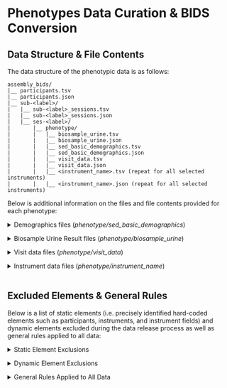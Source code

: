 # Phenotypes Data Curation & BIDS Conversion

## Data Structure & File Contents

The data structure of the phenotypic data is as follows:
```
assembly_bids/ 
|__ participants.tsv
|__ participants.json 
|__ sub-<label>/
|   |__ sub-<label>_sessions.tsv
|   |__ sub-<label>_sessions.json
|   |__ ses-<label>/
|       |__ phenotype/
|       |   |__ biosample_urine.tsv
|       |   |__ biosample_urine.json
|       |   |__ sed_basic_demographics.tsv
|       |   |__ sed_basic_demographics.json
|       |   |__ visit_data.tsv
|       |   |__ visit_data.json
|       |   |__ <instrument_name>.tsv (repeat for all selected instruments)
|       |   |__ <instrument_name>.json (repeat for all selected instruments)
```

Below is additional information on the files and file contents provided for each phenotype:

<p>
<details>
<summary>Demographics files (<i>phenotype/sed_basic_demographics</i>)</summary>
<ul>
<br>
These files contain demographics information including:
    <li>Gestational age at birth</li>
    <li>Sex</li>
    <li>Recruitment site</li>
    <li>Child demographics: race, ethnicity</li>
    <li>Mother demographics: race, ethnicity, education, income, language spoken at home</li>
    <li>Substance Use (SU) - can be any of the following:
        <ul>
            <li>Self reported use (TLFB): any flag raised for SU</li>
            <li>Biospecimen: any result returning a flag for SU</li>
            <li>Health V2 instrument (<i>pex_bm_healthv2_inf</i>): field “007”, option 1 (NOWS - Neonatal Opioid Withdrawal Syndrome) or 5 (FAS - Fetal Alcohol Syndrome) selected</li>
        </ul>
    </li>
</ul>
</details>
</p>

<details>
<summary>Biosample Urine Result files (<i>phenotype/biosample_urine</i>)</summary>
<ul>
<br>
<i>Regarding biosample urine result files:</i>
    <li>USDTL Urine results produced by BAH (Booz-Allen Hamilton)</li>
    <li>Includes DCCID, Visit Label, Scannable code, and other BioSpecimen result fields</li>
    <li>‘bio’ domain prepended for all protocol elements</li>
</ul>
</details>

<p>
<details>
<summary>Visit data files (<i>phenotype/visit_data</i>)</summary>
<ul>
<br>
<i>These files contain participant visit data including:</i>
    <li>Project</li>
    <li>Cohort</li>
    <li>Site</li>
    <li>Visit information:
         <ul>
            <li>Label</li>
            <li>Stage</li>
            <li>Date</li>
            <li>If the visit was missed and the reason</li>
         </ul>
    <li>Participant Withdrawal Information: If the participant withdrew from the study, the reason, and date</li>
    <li>Participant Protocol Exception Information: If there was a protocol exception, the type, and the date</li>
</ul>
</details>
</p>

<details>
<summary>Instrument data files (<i>phenotype/instrument_name</i>)</summary>
<ul>
<br>
<i>The following files are provided for each instrument:</i>
    <li><i><instrument_name>.tsv</i>: Data Table containing all instrument values for the participants</li>
    <li><i><instrument_name>.json</i>: Data Dictionary describing all instrument fields except those in the exclusion lists provided below</li>
</ul>
</details><br>


## Excluded Elements & General Rules
Below is a list of static elements (i.e. precisely identified hard-coded elements such as participants, instruments, and instrument fields) and dynamic elements excluded during the data release process as well as general rules applied to all data:

<p>
<details>
<summary>Static Element Exclusions</summary>
<ul>
<br><b>Excluded Instruments</b>:
    <li>Biosensor Receipt Form ('sens_ch_rcpt')</li>
    <li>EEG Acquisition Form ('eeg_ch_chkl')</li>
    <li>EEG Acquisition Form Reattempt - 1 ('eeg_ch_chkl_1')</li>
    <li>EEG Acquisition Form Reattempt - 2 ('eeg_ch_chkl_2')</li>
    <li>MRI Data Summary Form ('mri_ra_chkl_data')</li>
    <li>MRI Scan Session Summary Form ('mri_ra_chkl_scan')</li>
    <li>MRI Pre/Post Scan Prep ('mri_ra_prep')</li>
    <li>NIH Baby ToolBox ('ncl_ch_nbtb')</li>
    <li>Participant Feedback Form ('adm_cg_fb')</li>
    <li>RA Feedback ('adm_ra_fb')</li>
    <li>Visit Level Data ('adm_fd_visitdata')</li>
    <li>Visit start ('visit_start')</li>
    <li>Urgent Events ('adm_fd_urgent')</li>
    <li>Participant Alerts ('admin_alert')</li>
    <li>TLFB (Timeline Follow Back) Summary Parser ('pex_ch_tlfb')</li>
    <li>Transitions in Care Questionnaire ('sed_cg_tic')</li>

<br><b>Excluded Instrument Fields (mostly metadata fields)</b>:
    <li>Date of Administration (‘date_taken’)</li>
    <li>Examiner (‘Examiner’)</li>
    <li>Timestamps ('timestamp', ‘timestamp_start', 'timestamp_stop', 'timestamp_start_tmp', 'timestamp_redcap_locked', 'dtt')</li>
    <li>REDCap Complete status ('complete')</li>
</ul>
</details>
</p>

<p>
<details>
<summary>Dynamic Element Exclusions</summary>
</p>
<ul>
<b>Participant Filters:</b>
    <li>No brain rating or brain rating noted “abnormal” are not selected</li>
    <li>Only active participants and sessions are selected</li>
    <li>Participants from Data Coordination Center (DCC) and University of Florida (UFL) sites are not selected</li>
    <li>Only participants with PSCIDs starting with “CH” are selected (excluding all test participants e.g. QI, YI, XI, PI)</li>

<br>
<b>Visit Filters:</b>
    <li>For Beta Data Release, the process considers only data noted with launchpad complete status from before 2024-07-01 (YYYY-MM-DD)</li>

<br>
<b>Domain Filters:</b>
    <li>BioSpecimens</li>
    <li>Geocoding data</li>
    <li>Transition in Care</li>
    <li>REDCap surveys filled out directly in LORIS (Identified based on LORIS 'Examiner' field not set to 'REDCap')</li>
</ul>
</details>

<p>
<details>
<summary>General Rules Applied to All Data</summary>
</p>
<p>
<ul>
    <li>All participants having only one active visit that is V01 will have their sex changed to “Other” instead of “Male” or “Female”</li>
    <li>All empty string “” or missing values will be replaced with the default ReproSchema-compliant string “n/a”</li>
    <li>For V01, all “Candidate_Age” values are replaced with “n/a”</li>
    <li>For other visits, “Candidate_Age” will be computed in years</li>
    <li>Some fields can have out of range values. They are considered “extreme” values and are changed to “n/a”. Filters apply to:
        <ul>
            <li>Pex Bm Healthv2 Inf (‘pex_bm_healthv2_inf’) instrument:
                <ul>
                    <li>Field “001_i_01”: higher than 16</li>
                    <li>Field “001_i_02”: higher than 66</li>
                    <li>Field “002”: outside of range 12-51</li>
                    <li>Field “002_i_01”: outside of range 30-130</li>
                </ul>
            </li>
        </ul>
    </li>
</ul>
</details><br>
</p>